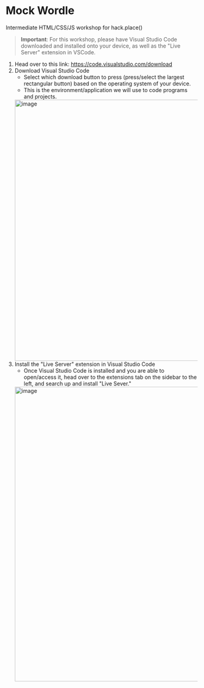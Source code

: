 # Mock Wordle
Intermediate HTML/CSS/JS workshop for hack.place()

>**Important**:
> For this workshop, please have Visual Studio Code downloaded and installed onto your device, as well as the "Live Server" extension in VSCode.
   1. Head over to this link: https://code.visualstudio.com/download
   2. Download Visual Studio Code
       - Select which download button to press (press/select the largest rectangular button) based on the operating system of your device.
       - This is the environment/application we will use to code programs and projects.
      <img width="685" alt="image" src="https://github.com/hackplace-org/mock-wordle/assets/138071235/c99ee469-d347-492b-b81b-88ecb213f80d">
   4. Install the "Live Server" extension in Visual Studio Code
       - Once Visual Studio Code is installed and you are able to open/access it, head over to the extensions tab on the sidebar to the left, and search up and install "Live Sever."
      <img width="773" alt="image" src="https://github.com/hackplace-org/mock-wordle/assets/138071235/3e09a0bb-9ea6-4cc0-bf36-ed8f52011d02">

   
